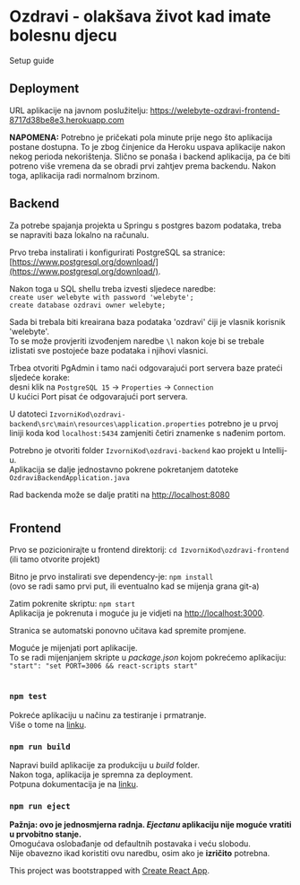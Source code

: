 # Ozdravi - olakšava život kad imate bolesnu djecu 

Setup guide

## Deployment

URL aplikacije na javnom poslužitelju: https://welebyte-ozdravi-frontend-8717d38be8e3.herokuapp.com

**NAPOMENA:** Potrebno je pričekati pola minute prije nego što aplikacija postane dostupna. To je zbog činjenice da 
Heroku uspava aplikacije nakon nekog perioda nekorištenja. Slično se ponaša i backend aplikacija, pa će 
biti potreno više vremena da se obradi prvi zahtjev prema backendu. Nakon toga, aplikacija radi normalnom brzinom. 

## Backend

Za potrebe spajanja projekta u Springu s postgres bazom podataka, treba se napraviti baza lokalno na računalu.

Prvo treba instalirati i konfigurirati PostgreSQL sa stranice: [https://www.postgresql.org/download/](https://www.postgresql.org/download/).

Nakon toga u SQL shellu treba izvesti sljedece naredbe: \
`create user welebyte with password 'welebyte';` \
`create database ozdravi owner welebyte;` 

Sada bi trebala biti kreairana baza podataka 'ozdravi' ćiji je vlasnik korisnik 'welebyte'. \
To se može provjeriti izvođenjem naredbe `\l` nakon koje bi se trebale \
izlistati sve postojeće baze podataka i njihovi vlasnici. 

Trbea otvoriti PgAdmin i tamo naći odgovarajući port servera baze prateći sljedeće korake: \
desni klik na `PostgreSQL 15` ->  `Properties` -> `Connection` \
U kućici Port pisat će odgovarajući port servera.

U datoteci `IzvorniKod\ozdravi-backend\src\main\resources\application.properties` potrebno je u prvoj 
liniji koda kod `localhost:5434` zamjeniti četiri znamenke s nađenim portom.

Potrebno je otvoriti folder `IzvorniKod\ozdravi-backend` kao projekt u Intellij-u. \
Aplikacija se dalje jednostavno pokrene pokretanjem datoteke `OzdraviBackendApplication.java`

Rad backenda može se dalje pratiti na [http://localhost:8080](http://localhost:8080)

#

## Frontend

Prvo se pozicionirajte u frontend direktorij: `cd IzvorniKod\ozdravi-frontend` \
(ili tamo otvorite projekt)

Bitno je prvo instalirati sve dependency-je: `npm install` \
(ovo se radi samo prvi put, ili eventualno kad se mijenja grana git-a)

Zatim pokrenite skriptu:
`npm start` \
Aplikacija je pokrenuta i moguće ju je vidjeti na [http://localhost:3000](http://localhost:3000).

Stranica se automatski ponovno učitava kad spremite promjene. 

Moguće je mijenjati port aplikacije. \
To se radi mijenjanjem skripte u *package.json* kojom pokrećemo aplikaciju: \
 `"start": "set PORT=3006 && react-scripts start"`

#

### `npm test`
Pokreće aplikaciju u načinu za testiranje i prmatranje. \
Više o tome na [linku](https://facebook.github.io/create-react-app/docs/running-tests).


### `npm run build`
Napravi build aplikacije za produkciju u *build* folder. \
Nakon toga, aplikacija je spremna za deployment. \
Potpuna dokumentacija je na [linku](https://facebook.github.io/create-react-app/docs/deployment).

### `npm run eject`
**Pažnja: ovo je jednosmjerna radnja. *Ejectanu* aplikaciju nije moguće vratiti u prvobitno stanje.** \
Omogućava oslobađanje od defaultnih postavaka i veću slobodu. \
Nije obavezno ikad koristiti ovu naredbu, osim ako je **izričito** potrebna.


This project was bootstrapped with [Create React App](https://github.com/facebook/create-react-app).
